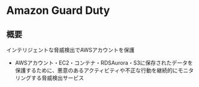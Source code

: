 # Amazon Guard Duty
## 概要
インテリジェントな脅威検出でAWSアカウントを保護
- AWSアカウント・EC2・コンテナ・RDSAurora・S3に保存されたデータを保護するために、悪意のあるアクティビティや不正な行動を継続的にモニタリングする脅威検出サービス